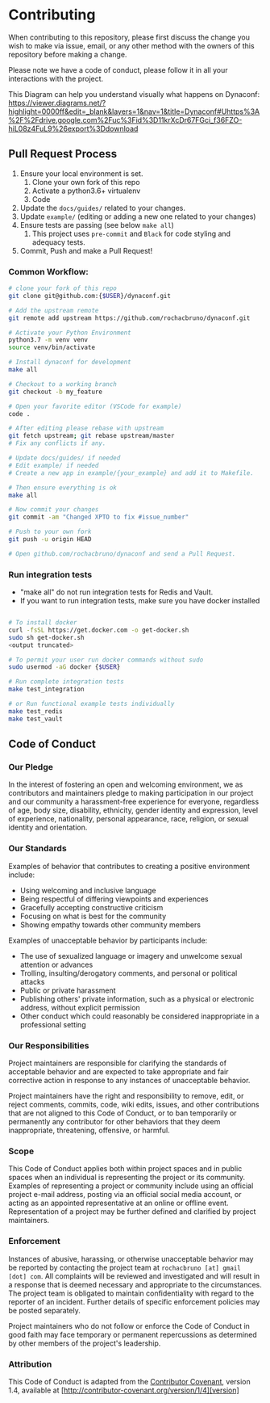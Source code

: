 # Contributing

When contributing to this repository, please first discuss the change you wish to make via issue,
email, or any other method with the owners of this repository before making a change.

Please note we have a code of conduct, please follow it in all your interactions with the project.

This Diagram can help you understand visually what happens on Dynaconf: https://viewer.diagrams.net/?highlight=0000ff&edit=_blank&layers=1&nav=1&title=Dynaconf#Uhttps%3A%2F%2Fdrive.google.com%2Fuc%3Fid%3D11krXcDr67FGci_f36FZO-hiL08z4FuL9%26export%3Ddownload

## Pull Request Process

1. Ensure your local environment is set.
   1. Clone your own fork of this repo
   2. Activate a python3.6+ virtualenv
   3. Code
2. Update the `docs/guides/` related to your changes.
3. Update `example/` (editing or adding a new one related to your changes)
4. Ensure tests are passing (see below `make all`)
   1. This project uses `pre-commit` and `Black` for code styling and adequacy tests.
5. Commit, Push and make a Pull Request!


### Common Workflow:

```bash
# clone your fork of this repo
git clone git@github.com:{$USER}/dynaconf.git

# Add the upstream remote
git remote add upstream https://github.com/rochacbruno/dynaconf.git

# Activate your Python Environment
python3.7 -m venv venv
source venv/bin/activate

# Install dynaconf for development
make all

# Checkout to a working branch
git checkout -b my_feature

# Open your favorite editor (VSCode for example)
code .

# After editing please rebase with upstream
git fetch upstream; git rebase upstream/master
# Fix any conflicts if any.

# Update docs/guides/ if needed
# Edit example/ if needed
# Create a new app in example/{your_example} and add it to Makefile.

# Then ensure everything is ok
make all

# Now commit your changes
git commit -am "Changed XPTO to fix #issue_number"

# Push to your own fork
git push -u origin HEAD

# Open github.com/rochacbruno/dynaconf and send a Pull Request.
```

### Run integration tests

* "make all" do not run integration tests for Redis and Vault.
* If you want to run integration tests, make sure you have docker installed

```bash

# To install docker
curl -fsSL https://get.docker.com -o get-docker.sh
sudo sh get-docker.sh
<output truncated>

# To permit your user run docker commands without sudo
sudo usermod -aG docker {$USER}

# Run complete integration tests
make test_integration

# or Run functional example tests individually
make test_redis
make test_vault

```

## Code of Conduct

### Our Pledge

In the interest of fostering an open and welcoming environment, we as
contributors and maintainers pledge to making participation in our project and
our community a harassment-free experience for everyone, regardless of age, body
size, disability, ethnicity, gender identity and expression, level of experience,
nationality, personal appearance, race, religion, or sexual identity and
orientation.

### Our Standards

Examples of behavior that contributes to creating a positive environment
include:

* Using welcoming and inclusive language
* Being respectful of differing viewpoints and experiences
* Gracefully accepting constructive criticism
* Focusing on what is best for the community
* Showing empathy towards other community members

Examples of unacceptable behavior by participants include:

* The use of sexualized language or imagery and unwelcome sexual attention or
advances
* Trolling, insulting/derogatory comments, and personal or political attacks
* Public or private harassment
* Publishing others' private information, such as a physical or electronic
  address, without explicit permission
* Other conduct which could reasonably be considered inappropriate in a
  professional setting

### Our Responsibilities

Project maintainers are responsible for clarifying the standards of acceptable
behavior and are expected to take appropriate and fair corrective action in
response to any instances of unacceptable behavior.

Project maintainers have the right and responsibility to remove, edit, or
reject comments, commits, code, wiki edits, issues, and other contributions
that are not aligned to this Code of Conduct, or to ban temporarily or
permanently any contributor for other behaviors that they deem inappropriate,
threatening, offensive, or harmful.

### Scope

This Code of Conduct applies both within project spaces and in public spaces
when an individual is representing the project or its community. Examples of
representing a project or community include using an official project e-mail
address, posting via an official social media account, or acting as an appointed
representative at an online or offline event. Representation of a project may be
further defined and clarified by project maintainers.

### Enforcement

Instances of abusive, harassing, or otherwise unacceptable behavior may be
reported by contacting the project team at `rochacbruno [at] gmail [dot] com`. All
complaints will be reviewed and investigated and will result in a response that
is deemed necessary and appropriate to the circumstances. The project team is
obligated to maintain confidentiality with regard to the reporter of an incident.
Further details of specific enforcement policies may be posted separately.

Project maintainers who do not follow or enforce the Code of Conduct in good
faith may face temporary or permanent repercussions as determined by other
members of the project's leadership.

### Attribution

This Code of Conduct is adapted from the [Contributor Covenant][homepage], version 1.4,
available at [http://contributor-covenant.org/version/1/4][version]

[homepage]: http://contributor-covenant.org
[version]: http://contributor-covenant.org/version/1/4/
